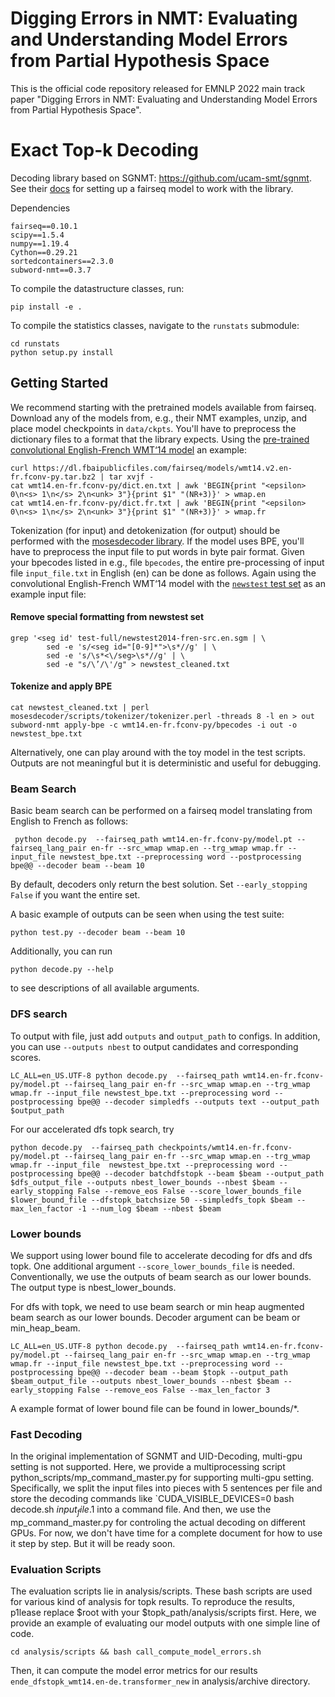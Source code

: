 # Digging Errors in NMT: Evaluating and Understanding Model Errors from Partial Hypothesis Space
This is the official code repository released for EMNLP 2022 main track paper "Digging Errors in NMT: Evaluating and Understanding Model Errors from Partial Hypothesis Space".

# Exact Top-k Decoding
Decoding library based on SGNMT: https://github.com/ucam-smt/sgnmt. See their [docs](http://ucam-smt.github.io/sgnmt/html/) for setting up a fairseq model to work with the library.

Dependencies
```
fairseq==0.10.1
scipy==1.5.4
numpy==1.19.4
Cython==0.29.21
sortedcontainers==2.3.0
subword-nmt==0.3.7
```

To compile the datastructure classes, run:
```
pip install -e .
```

To compile the statistics classes, navigate to the `runstats` submodule:
```
cd runstats
python setup.py install
```


## Getting Started
We recommend starting with the pretrained models available from fairseq. Download any of the models from, e.g., their NMT examples, unzip, and place model checkpoints in `data/ckpts`. You'll have to preprocess the dictionary files to a format that the library expects. Using the [pre-trained convolutional English-French WMT‘14 model](https://github.com/pytorch/fairseq/tree/master/examples/translation) an example:

```
curl https://dl.fbaipublicfiles.com/fairseq/models/wmt14.v2.en-fr.fconv-py.tar.bz2 | tar xvjf -
cat wmt14.en-fr.fconv-py/dict.en.txt | awk 'BEGIN{print "<epsilon> 0\n<s> 1\n</s> 2\n<unk> 3"}{print $1" "(NR+3)}' > wmap.en
cat wmt14.en-fr.fconv-py/dict.fr.txt | awk 'BEGIN{print "<epsilon> 0\n<s> 1\n</s> 2\n<unk> 3"}{print $1" "(NR+3)}' > wmap.fr
``` 

Tokenization (for input) and detokenization (for output) should be performed with the [mosesdecoder library](https://github.com/moses-smt/mosesdecoder.git). If the model uses BPE, you'll have to preprocess the input file to put words in byte pair format. Given your bpecodes listed in e.g., file `bpecodes`, the entire pre-processing of input file `input_file.txt` in English (en) can be done as follows. Again using the convolutional English-French WMT‘14 model with the [`newstest` test set](http://statmt.org/wmt14/test-full.tgz) as an example input file:

#### Remove special formatting from newstest set
```
grep '<seg id' test-full/newstest2014-fren-src.en.sgm | \
        sed -e 's/<seg id="[0-9]*">\s*//g' | \
        sed -e 's/\s*<\/seg>\s*//g' | \
        sed -e "s/\’/\'/g" > newstest_cleaned.txt
```
#### Tokenize and apply BPE
```
cat newstest_cleaned.txt | perl mosesdecoder/scripts/tokenizer/tokenizer.perl -threads 8 -l en > out
subword-nmt apply-bpe -c wmt14.en-fr.fconv-py/bpecodes -i out -o newstest_bpe.txt
```

Alternatively, one can play around with the toy model in the test scripts. Outputs are not meaningful but it is deterministic and useful for debugging.

### Beam Search

Basic beam search can be performed on a fairseq model translating from English to French as follows:

```
 python decode.py  --fairseq_path wmt14.en-fr.fconv-py/model.pt --fairseq_lang_pair en-fr --src_wmap wmap.en --trg_wmap wmap.fr --input_file newstest_bpe.txt --preprocessing word --postprocessing bpe@@ --decoder beam --beam 10 
 ```
By default, decoders only return the best solution. Set `--early_stopping False` if you want the entire set.

A basic example of outputs can be seen when using the test suite:

 ```
 python test.py --decoder beam --beam 10 
 ```

 Additionally, you can run
 ```
 python decode.py --help
 ```
 to see descriptions of all available arguments.

### DFS search

To output with file, just add `outputs` and `output_path` to configs.
In addition, you can use `--outputs nbest` to output candidates and corresponding scores.

```
LC_ALL=en_US.UTF-8 python decode.py  --fairseq_path wmt14.en-fr.fconv-py/model.pt --fairseq_lang_pair en-fr --src_wmap wmap.en --trg_wmap wmap.fr --input_file newstest_bpe.txt --preprocessing word --postprocessing bpe@@ --decoder simpledfs --outputs text --output_path $output_path
```

For our accelerated dfs topk search, try
```
python decode.py  --fairseq_path checkpoints/wmt14.en-fr.fconv-py/model.pt --fairseq_lang_pair en-fr --src_wmap wmap.en --trg_wmap wmap.fr --input_file  newstest_bpe.txt --preprocessing word --postprocessing bpe@@ --decoder batchdfstopk --beam $beam --output_path $dfs_output_file --outputs nbest_lower_bounds --nbest $beam --early_stopping False --remove_eos False --score_lower_bounds_file $lower_bound_file --dfstopk_batchsize 50 --simpledfs_topk $beam --max_len_factor -1 --num_log $beam --nbest $beam 
```

### Lower bounds
We support using lower bound file to accelerate decoding for dfs and dfs topk. One additional argument `--score_lower_bounds_file` is needed. Conventionally, we use the outputs of beam search as our lower bounds. The output type is nbest_lower_bounds.

For dfs with topk, we need to use beam search or min heap augmented beam search as our lower bounds. Decoder argument can be beam or min_heap_beam.
```
LC_ALL=en_US.UTF-8 python decode.py  --fairseq_path wmt14.en-fr.fconv-py/model.pt --fairseq_lang_pair en-fr --src_wmap wmap.en --trg_wmap wmap.fr --input_file newstest_bpe.txt --preprocessing word --postprocessing bpe@@ --decoder beam --beam $topk --output_path $beam_output_file --outputs nbest_lower_bounds --nbest $beam --early_stopping False --remove_eos False --max_len_factor 3
```
A example format of lower bound file can be found in lower_bounds/*.

### Fast Decoding
In the original implementation of SGNMT and UID-Decoding, multi-gpu setting is not supported. Here, we provide a multiprocessing script python_scripts/mp_command_master.py for supporting multi-gpu setting.
Specifically, we split the input files into pieces with 5 sentences per file and store the decoding commands like `CUDA_VISIBLE_DEVICES=0 bash decode.sh $input_file.1$ into a command file. And then, we use the mp_command_master.py for controling the actual decoding on different GPUs.
For now, we don't have time for a complete document for how to use it step by step. But it will be ready soon.

### Evaluation Scripts
The evaluation scripts lie in analysis/scripts. These bash scripts are used for various kind of analysis for topk results. To reproduce the results, p1lease replace $root with your $topk_path/analysis/scripts first. 
Here, we provide an example of evaluating our model outputs with one simple line of code.
```
cd analysis/scripts && bash call_compute_model_errors.sh
```
Then, it can compute the model error metrics for our results `ende_dfstopk_wmt14.en-de.transformer_new` in analysis/archive directory.  
